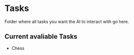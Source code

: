 # Tasks
Folder where all tasks you want the AI to interact with go here.

## Current avaliable Tasks
* Chess
